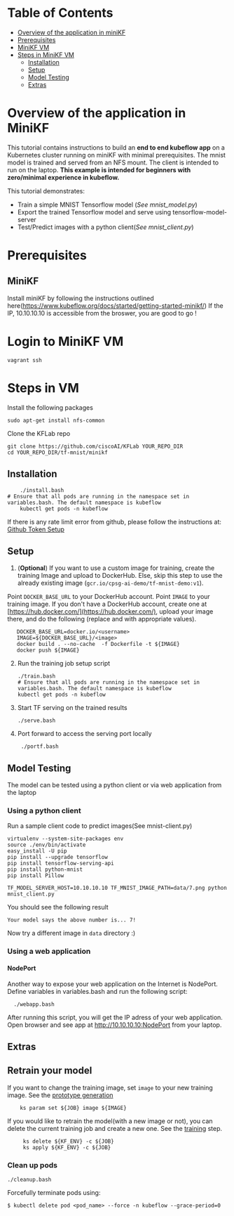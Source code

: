# Table of Contents
- [Overview of the application in miniKF](#overview-of-the-application-in-minikf)
- [Prerequisites](#prerequisites)
- [MiniKF VM](#login-to-minikf-vm)
- [Steps in MiniKF VM](#steps-in-vm)
	- [Installation](#installation)
	- [Setup](#setup)
	- [Model Testing](#model-testing)
	- [Extras](#extras)

# Overview of the application in MiniKF
This tutorial contains instructions to build an **end to end kubeflow app** on a
Kubernetes cluster running on miniKF with minimal prerequisites.
The mnist model is trained and served from an NFS mount.
The client is intended to run on the laptop.
**This example is intended for
beginners with zero/minimal experience in kubeflow.**

This tutorial demonstrates:

* Train a simple MNIST Tensorflow model (*See mnist_model.py*)
* Export the trained Tensorflow model and serve using tensorflow-model-server
* Test/Predict images with a python client(*See mnist_client.py*)




# Prerequisites

## MiniKF

Install miniKF by following the instructions outlined here(https://www.kubeflow.org/docs/started/getting-started-minikf/)
If the IP, 10.10.10.10 is accessible from the broswer, you are good to go !

# Login to MiniKF VM

	
	vagrant ssh
	
	
# Steps in VM

Install the following packages
	
	sudo apt-get install nfs-common
	
Clone the KFLab repo
	
	git clone https://github.com/ciscoAI/KFLab YOUR_REPO_DIR
	cd YOUR_REPO_DIR/tf-mnist/minikf 
	
## Installation

        ./install.bash
	# Ensure that all pods are running in the namespace set in variables.bash. The default namespace is kubeflow
        kubectl get pods -n kubeflow

If there is any rate limit error from github, please follow the instructions at:
[Github Token Setup](https://github.com/ksonnet/ksonnet/blob/master/docs/troubleshooting.md#github-rate-limiting-errors)


## Setup

1.  (**Optional**) If you want to use a custom image for training, create the training Image and upload to DockerHub. Else, skip this step to use the already existing image (`gcr.io/cpsg-ai-demo/tf-mnist-demo:v1`).

   Point `DOCKER_BASE_URL` to your DockerHub account. Point `IMAGE` to your training image. If you don't have a DockerHub account,
   create one at [https://hub.docker.com/](https://hub.docker.com/), upload your image there, and do the following
   (replace <username> and <container> with appropriate values).

       DOCKER_BASE_URL=docker.io/<username>
       IMAGE=${DOCKER_BASE_URL}/<image>
       docker build . --no-cache  -f Dockerfile -t ${IMAGE}
       docker push ${IMAGE}


2. Run the training job setup script

	   ./train.bash
       # Ensure that all pods are running in the namespace set in variables.bash. The default namespace is kubeflow
       kubectl get pods -n kubeflow


3. Start TF serving on the trained results

       ./serve.bash


4. Port forward to access the serving port locally

    	./portf.bash
    
    
## Model Testing

The model can be tested using a python client or via web application from the laptop

### Using a python client


Run a sample client code to predict images(See mnist-client.py)

    virtualenv --system-site-packages env
    source ./env/bin/activate
    easy_install -U pip
    pip install --upgrade tensorflow
    pip install tensorflow-serving-api
    pip install python-mnist
    pip install Pillow

    TF_MODEL_SERVER_HOST=10.10.10.10 TF_MNIST_IMAGE_PATH=data/7.png python mnist_client.py

You should see the following result

    Your model says the above number is... 7!

Now try a different image in `data` directory :)

### Using a web application
#### NodePort

Another way to expose your web application on the Internet is NodePort. Define
variables in variables.bash and run the following script:

 ```
   ./webapp.bash
 ```

After running this script, you will get the IP adress of your web application.
Open browser and see app at http://10.10.10.10:NodePort from your laptop.

## Extras

## Retrain your model

If you want to change the training image, set `image` to your new training
image. See the [prototype
generation](https://github.com/CiscoAI/kubeflow-workflows/blob/d6d002f674c2201ec449ebd1e1d28fb335a64d1e/mnist/train.bash#L21)

        ks param set ${JOB} image ${IMAGE}

If you would like to retrain the model(with a new image or not), you can delete
the current training job and create a new one. See the
[training](https://github.com/CiscoAI/kubeflow-workflows/blob/d6d002f674c2201ec449ebd1e1d28fb335a64d1e/mnist/train.bash#L28)
step.

         ks delete ${KF_ENV} -c ${JOB}
         ks apply ${KF_ENV} -c ${JOB}

### Clean up pods
	
	./cleanup.bash

   Forcefully terminate pods using:
   
   	$ kubectl delete pod <pod_name> --force -n kubeflow --grace-period=0

    
